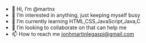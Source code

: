 - 👋 Hi, I’m @martnx
- 👀 I’m interested in anything, just keeping myself busy
- 🌱 I’m currently learning HTML,CSS,JavaScript,Java,C
- 💞️ I’m looking to collaborate on that can help me
- 📫 How to reach me jonhmartinlegaspi@gmail.com

<!---
martnx/martnx is a ✨ special ✨ repository because its `README.md` (this file) appears on your GitHub profile.
You can click the Preview link to take a look at your changes.
--->

